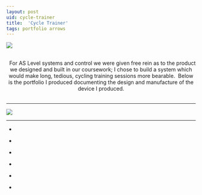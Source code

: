```yaml
---
layout: post
uid: cycle-trainer
title:  'Cycle Trainer'
tags: portfolio arrows
---
```


<a href="{{ site.url }}/images/portfolio/cycle-trainer/IMG_4663.jpg">
<img src = "{{ site.url }}/images/portfolio/cycle-trainer/IMG_4663.jpg">
</a>


<div class="sqs-html-content">
 <p class="" style="text-align:center;white-space:pre-wrap;">
  For AS Level systems and control we were given free rein as to the product we designed and built in our coursework; I chose to build a system which would make long, tedious, cycling training sessions more bearable.  Below is the portfolio I produced documenting the design and manufacture of the device I produced.
 </p>
</div>


<hr>

<a href="{{ site.url }}/images/portfolio/cycle-trainer/Cycle+Trainer.png">
<img src = "{{ site.url }}/images/portfolio/cycle-trainer/Cycle+Trainer.png">
</a>


<hr>

<ul class="projects clearfix">
  <li>
    <div class="project" style='background-image: url({{ site.url }}/images/portfolio/cycle-trainer/IMG_4692.jpg)'>
      <a class="cover" href="{{ site.url }}/images/portfolio/cycle-trainer/IMG_4692.jpg"></a>
    </div>
  </li>
  <li>
    <div class="project" style='background-image: url({{ site.url }}/images/portfolio/cycle-trainer/IMG_4663.jpg)'>
      <a class="cover" href="{{ site.url }}/images/portfolio/cycle-trainer/IMG_4663.jpg"></a>
    </div>
  </li>
  <li>
    <div class="project" style='background-image: url({{ site.url }}/images/portfolio/cycle-trainer/IMG_4679.jpg)'>
      <a class="cover" href="{{ site.url }}/images/portfolio/cycle-trainer/IMG_4679.jpg"></a>
    </div>
  </li>
  <li>
    <div class="project" style='background-image: url({{ site.url }}/images/portfolio/cycle-trainer/IMG_4680.jpg)'>
      <a class="cover" href="{{ site.url }}/images/portfolio/cycle-trainer/IMG_4680.jpg"></a>
    </div>
  </li>
  <li>
    <div class="project" style='background-image: url({{ site.url }}/images/portfolio/cycle-trainer/IMG_4687.jpg)'>
      <a class="cover" href="{{ site.url }}/images/portfolio/cycle-trainer/IMG_4687.jpg"></a>
    </div>
  </li>
  <li>
    <div class="project" style='background-image: url({{ site.url }}/images/portfolio/cycle-trainer/IMG_4691.jpg)'>
      <a class="cover" href="{{ site.url }}/images/portfolio/cycle-trainer/IMG_4691.jpg"></a>
    </div>
  </li>
</ul>
<br>


